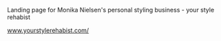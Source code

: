 Landing page for Monika Nielsen's personal styling business - your style rehabist 

www.yourstylerehabist.com/
